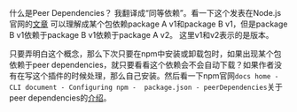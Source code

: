 

什么是Peer Dependencies？ 我翻译成“同等依赖”。看一下这个发表在Node.js官网的[文章](https://nodejs.org/es/blog/npm/peer-dependencies/)
可以理解成某个包依赖package A v1和package B v1，但是package B v1依赖于package B v1依赖于package A v2。 这里v1和v2表示的是版本。

只要弄明白这个概念，那么下次只要在npm中安装或卸载包时，如果出现某个包依赖于peer dependencies，就只要看看这个依赖会不会自动下载？如果作者没有在写这个插件的时候处理，那么自己安装。然后看一下npm官网`docs home - CLI document - Configuring npm -  package.json - peerDependencies`关于peer dependencies的[介绍](https://docs.npmjs.com/files/package.json.html#peerdependencies)。